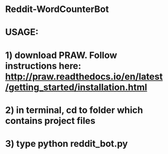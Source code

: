 # Reddit-WordCounterBot


# USAGE: 
#        1) download PRAW. Follow instructions here: http://praw.readthedocs.io/en/latest/getting_started/installation.html 
#        2) in terminal, cd to folder which contains project files
#        3) type python reddit_bot.py